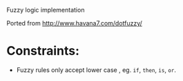 Fuzzy logic implementation

Ported from http://www.havana7.com/dotfuzzy/

# Constraints:
- Fuzzy rules only accept lower case , eg. `if`, `then`, `is`, `or`.

